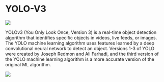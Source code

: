 # YOLO-V3
![](https://github.com/Abdul-Rehman-Astro/YOLO-V3-/blob/main/YOLO%20Model.gif)

YOLOv3 (You Only Look Once, Version 3) is a real-time object detection algorithm that identifies specific objects in videos, live feeds, or images. The YOLO machine learning algorithm uses features learned by a deep convolutional neural network to detect an object. Versions 1-3 of YOLO were created by Joseph Redmon and Ali Farhadi, and the third version of the YOLO machine learning algorithm is a more accurate version of the original ML algorithm.

![](https://miro.medium.com/max/1400/1*Ks7xBtYDWjLBIZV0Z99uqg.png)

